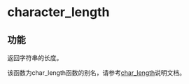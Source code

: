# character_length

## 功能

返回字符串的长度。

该函数为char_length函数的别名，请参考[char_length](/sql-reference/sql-functions/string-functions/char_length.md)说明文档。
